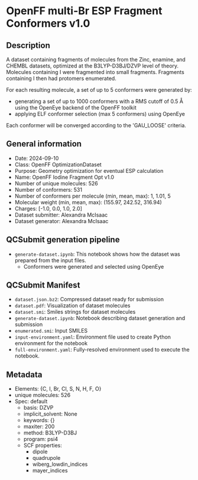 # OpenFF multi-Br ESP Fragment Conformers v1.0

## Description

A dataset containing fragments of molecules from the Zinc, enamine, and CHEMBL datasets, optimized at the B3LYP-D3BJ/DZVP level of theory. Molecules containing I were fragmented into small fragments. 
Fragments containing I then had protomers enumerated.

For each resulting molecule, a set of up to 5 conformers were generated by:
  * generating a set of up to 1000 conformers with a RMS cutoff of 0.5 Å using the OpenEye backend of the OpenFF toolkit
  * applying ELF conformer selection (max 5 conformers) using OpenEye

Each conformer will be converged according to the 'GAU_LOOSE' criteria.

## General information

* Date: 2024-09-10
* Class: OpenFF OptimizationDataset
* Purpose: Geometry optimization for eventual ESP calculation
* Name: OpenFF Iodine Fragment Opt v1.0
* Number of unique molecules: 526
* Number of conformers: 531
* Number of conformers per molecule (min, mean, max): 1, 1.01, 5
* Molecular weight (min, mean, max): (155.97, 242.52, 316.94)
* Charges: [-1.0, 0.0, 1.0, 2.0]
* Dataset submitter: Alexandra McIsaac
* Dataset generator: Alexandra McIsaac


## QCSubmit generation pipeline

* `generate-dataset.ipynb`: This notebook shows how the dataset was prepared from the input files.
    * Conformers were generated and selected using OpenEye


## QCSubmit Manifest

* `dataset.json.bz2`: Compressed dataset ready for submission
* `dataset.pdf`: Visualization of dataset molecules
* `dataset.smi`: Smiles strings for dataset molecules
* `generate-dataset.ipynb`: Notebook describing dataset generation and submission
* `enumerated.smi`: Input SMILES
* `input-environment.yaml`: Environment file used to create Python environment for the notebook
* `full-environment.yaml`: Fully-resolved environment used to execute the notebook.


## Metadata

* Elements: {C, I, Br, Cl, S, N, H, F, O}
* unique molecules: 526
* Spec: default
	* basis: DZVP
	* implicit_solvent: None
	* keywords: {}
	* maxiter: 200
	* method: B3LYP-D3BJ
	* program: psi4
	* SCF properties:
		* dipole
		* quadrupole
		* wiberg_lowdin_indices
		* mayer_indices
